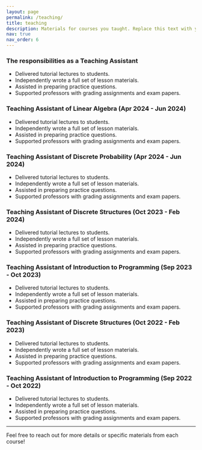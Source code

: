 ```yaml
---
layout: page
permalink: /teaching/
title: teaching
description: Materials for courses you taught. Replace this text with your description.
nav: true
nav_order: 6
---
```


### The responsibilities as a Teaching Assistant

- Delivered tutorial lectures to students.
- Independently wrote a full set of lesson materials.
- Assisted in preparing practice questions.
- Supported professors with grading assignments and exam papers.

### Teaching Assistant of Linear Algebra (Apr 2024 - Jun 2024)

- Delivered tutorial lectures to students.
- Independently wrote a full set of lesson materials.
- Assisted in preparing practice questions.
- Supported professors with grading assignments and exam papers.

### Teaching Assistant of Discrete Probability (Apr 2024 - Jun 2024)
- Delivered tutorial lectures to students.
- Independently wrote a full set of lesson materials.
- Assisted in preparing practice questions.
- Supported professors with grading assignments and exam papers.

### Teaching Assistant of Discrete Structures (Oct 2023 - Feb 2024)
- Delivered tutorial lectures to students.
- Independently wrote a full set of lesson materials.
- Assisted in preparing practice questions.
- Supported professors with grading assignments and exam papers.

### Teaching Assistant of Introduction to Programming (Sep 2023 - Oct 2023)
- Delivered tutorial lectures to students.
- Independently wrote a full set of lesson materials.
- Assisted in preparing practice questions.
- Supported professors with grading assignments and exam papers.

### Teaching Assistant of Discrete Structures (Oct 2022 - Feb 2023)
- Delivered tutorial lectures to students.
- Independently wrote a full set of lesson materials.
- Assisted in preparing practice questions.
- Supported professors with grading assignments and exam papers.

### Teaching Assistant of Introduction to Programming (Sep 2022 - Oct 2022)
- Delivered tutorial lectures to students.
- Independently wrote a full set of lesson materials.
- Assisted in preparing practice questions.
- Supported professors with grading assignments and exam papers.

---

Feel free to reach out for more details or specific materials from each course!

